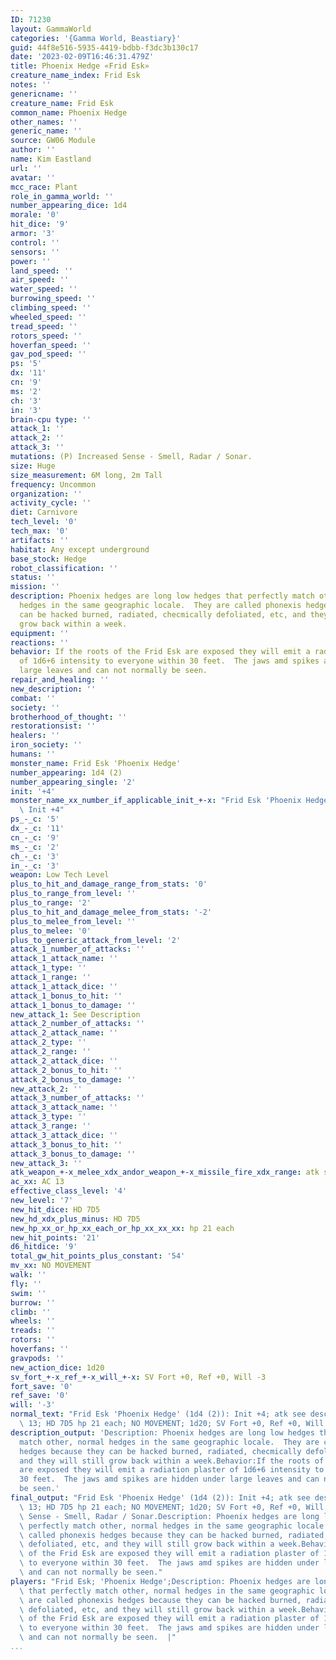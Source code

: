 ```yaml
---
ID: 71230
layout: GammaWorld
categories: '{Gamma World, Beastiary}'
guid: 44f8e516-5935-4419-bdbb-f3dc3b130c17
date: '2023-02-09T16:46:31.479Z'
title: Phoenix Hedge «Frid Esk»
creature_name_index: Frid Esk
notes: ''
genericname: ''
creature_name: Frid Esk
common_name: Phoenix Hedge
other_names: ''
generic_name: ''
source: GW06 Module
author: ''
name: Kim Eastland
url: ''
avatar: ''
mcc_race: Plant
role_in_gamma_world: ''
number_appearing_dice: 1d4
morale: '0'
hit_dice: '9'
armor: '3'
control: ''
sensors: ''
power: ''
land_speed: ''
air_speed: ''
water_speed: ''
burrowing_speed: ''
climbing_speed: ''
wheeled_speed: ''
tread_speed: ''
rotors_speed: ''
hoverfan_speed: ''
gav_pod_speed: ''
ps: '5'
dx: '11'
cn: '9'
ms: '2'
ch: '3'
in: '3'
brain-cpu type: ''
attack_1: ''
attack_2: ''
attack_3: ''
mutations: (P) Increased Sense - Smell, Radar / Sonar.
size: Huge
size_measurement: 6M long, 2m Tall
frequency: Uncommon
organization: ''
activity_cycle: ''
diet: Carnivore
tech_level: '0'
tech_max: '0'
artifacts: ''
habitat: Any except underground
base_stock: Hedge
robot_classification: ''
status: ''
mission: ''
description: Phoenix hedges are long low hedges that perfectly match other, normal
  hedges in the same geographic locale.  They are called phonexis hedges because they
  can be hacked burned, radiated, checmically defoliated, etc, and they will still
  grow back within a week.
equipment: ''
reactions: ''
behavior: If the roots of the Frid Esk are exposed they will emit a radiation plaster
  of 1d6+6 intensity to everyone within 30 feet.  The jaws amd spikes are hidden under
  large leaves and can not normally be seen.
repair_and_healing: ''
new_description: ''
combat: ''
society: ''
brotherhood_of_thought: ''
restorationsist: ''
healers: ''
iron_society: ''
humans: ''
monster_name: Frid Esk 'Phoenix Hedge'
number_appearing: 1d4 (2)
number_appearing_single: '2'
init: '+4'
monster_name_xx_number_if_applicable_init_+-x: "Frid Esk 'Phoenix Hedge' (1d4 (2)):\
  \ Init +4"
ps_-_c: '5'
dx_-_c: '11'
cn_-_c: '9'
ms_-_c: '2'
ch_-_c: '3'
in_-_c: '3'
weapon: Low Tech Level
plus_to_hit_and_damage_range_from_stats: '0'
plus_to_range_from_level: ''
plus_to_range: '2'
plus_to_hit_and_damage_melee_from_stats: '-2'
plus_to_melee_from_level: ''
plus_to_melee: '0'
plus_to_generic_attack_from_level: '2'
attack_1_number_of_attacks: ''
attack_1_attack_name: ''
attack_1_type: ''
attack_1_range: ''
attack_1_attack_dice: ''
attack_1_bonus_to_hit: ''
attack_1_bonus_to_damage: ''
new_attack_1: See Description
attack_2_number_of_attacks: ''
attack_2_attack_name: ''
attack_2_type: ''
attack_2_range: ''
attack_2_attack_dice: ''
attack_2_bonus_to_hit: ''
attack_2_bonus_to_damage: ''
new_attack_2: ''
attack_3_number_of_attacks: ''
attack_3_attack_name: ''
attack_3_type: ''
attack_3_range: ''
attack_3_attack_dice: ''
attack_3_bonus_to_hit: ''
attack_3_bonus_to_damage: ''
new_attack_3: ''
atk_weapon_+-x_melee_xdx_andor_weapon_+-x_missile_fire_xdx_range: atk see description
ac_xx: AC 13
effective_class_level: '4'
new_level: '7'
new_hit_dice: HD 7D5
new_hd_xdx_plus_minus: HD 7D5
new_hp_xx_or_hp_xx_each_or_hp_xx_xx_xx: hp 21 each
new_hit_points: '21'
d6_hitdice: '9'
total_gw_hit_points_plus_constant: '54'
mv_xx: NO MOVEMENT
walk: ''
fly: ''
swim: ''
burrow: ''
climb: ''
wheels: ''
treads: ''
rotors: ''
hoverfans: ''
gravpods: ''
new_action_dice: 1d20
sv_fort_+-x_ref_+-x_will_+-x: SV Fort +0, Ref +0, Will -3
fort_save: '0'
ref_save: '0'
will: '-3'
normal_text: "Frid Esk 'Phoenix Hedge' (1d4 (2)): Init +4; atk see description; AC\
  \ 13; HD 7D5 hp 21 each; NO MOVEMENT; 1d20; SV Fort +0, Ref +0, Will -3"
description_output: 'Description: Phoenix hedges are long low hedges that perfectly
  match other, normal hedges in the same geographic locale.  They are called phonexis
  hedges because they can be hacked burned, radiated, checmically defoliated, etc,
  and they will still grow back within a week.Behavior:If the roots of the Frid Esk
  are exposed they will emit a radiation plaster of 1d6+6 intensity to everyone within
  30 feet.  The jaws amd spikes are hidden under large leaves and can not normally
  be seen.'
final_output: "Frid Esk 'Phoenix Hedge' (1d4 (2)): Init +4; atk see description; AC\
  \ 13; HD 7D5 hp 21 each; NO MOVEMENT; 1d20; SV Fort +0, Ref +0, Will -3(P) Increased\
  \ Sense - Smell, Radar / Sonar.Description: Phoenix hedges are long low hedges that\
  \ perfectly match other, normal hedges in the same geographic locale.  They are\
  \ called phonexis hedges because they can be hacked burned, radiated, checmically\
  \ defoliated, etc, and they will still grow back within a week.Behavior:If the roots\
  \ of the Frid Esk are exposed they will emit a radiation plaster of 1d6+6 intensity\
  \ to everyone within 30 feet.  The jaws amd spikes are hidden under large leaves\
  \ and can not normally be seen."
players: "Frid Esk; 'Phoenix Hedge';Description: Phoenix hedges are long low hedges\
  \ that perfectly match other, normal hedges in the same geographic locale.  They\
  \ are called phonexis hedges because they can be hacked burned, radiated, checmically\
  \ defoliated, etc, and they will still grow back within a week.Behavior:If the roots\
  \ of the Frid Esk are exposed they will emit a radiation plaster of 1d6+6 intensity\
  \ to everyone within 30 feet.  The jaws amd spikes are hidden under large leaves\
  \ and can not normally be seen.  |"
...
```

